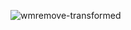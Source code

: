 ![wmremove-transformed](https://github.com/user-attachments/assets/2a6e06ac-e7b4-41f0-a080-00d6d3636cfc)

